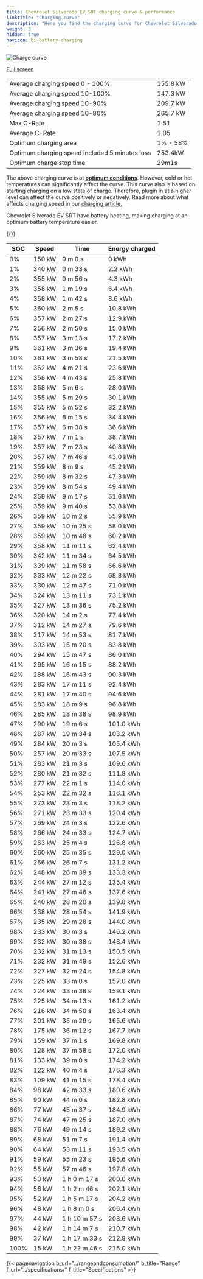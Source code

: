 ```yaml
---
title: Chevrolet Silverado EV SRT charging curve & performance
linktitle: "Charging curve"
description: "Here you find the charging curve for Chevrolet Silverado EV SRT."
weight: 3
hidden: true
navicon: bi-battery-charging
---
```

<!-- markdownlint-disable MD033 -->
<img src="/images/models/chevrolet/silverado_ev/silverado_ev_srt/chargingcurve.svg" alt="Charge curve" class="img-fluid">

[Full screen](/images/models/chevrolet/silverado_ev/silverado_ev_srt/chargingcurve.svg)


<table class="table table-striped border">
<tbody>
<tr>
<td>Average charging speed 0 - 100%</td><td>155.8 kW</td>
</tr>
<tr>
<td>Average charging speed 10-100%</td><td>147.3 kW</td>
</tr>
<tr>
<td>Average charging speed 10-90%</td><td>209.7 kW</td>
</tr>
<tr>
<td>Average charging speed 10-80%</td><td>265.7 kW</td>
</tr>
<tr>
<td>Max C-Rate</td><td>1.51</td>
</tr>
<tr>
<td>Average C-Rate</td><td>1.05</td>
</tr>
<tr>
<td>Optimum charging area</td><td>1% - 58%</td>
</tr>
<tr>
<td>Optimum charging speed included 5 minutes loss</td><td>253.4kW</td>
</tr>
<tr>
<td>Optimum charge stop time</td><td>29m1s</td>
</tr>
</tbody>
</table>


The above charging curve is at **[optimum conditions](../../../../../technology/battery/charging/#temperature)**. However, cold or hot temperatures can significantly affect the curve. This curve also is based on starting charging on a low state of charge. Therefore, plugin in at a higher level can affect the curve positively or negatively. Read more about what affects charging speed in our [charging article.](../../../../../technology/battery/charging/)


Chevrolet Silverado EV SRT have battery heating, making charging at an optimum battery temperature easier.


{{<evkxdisplayaddarticle />}}
<table class="table table-striped border">
<thead>
<tr><th>SOC</th><th>Speed</th><th>Time</th><th>Energy charged</th></tr>
</thead>
<tbody>
<tr>
<td>0%</td><td>150 kW</td><td> 0 m 0 s </td><td>0 kWh </td>
</tr>
<tr>
<td>1%</td><td>340 kW</td><td> 0 m 33 s </td><td>2.2 kWh </td>
</tr>
<tr>
<td>2%</td><td>355 kW</td><td> 0 m 56 s </td><td>4.3 kWh </td>
</tr>
<tr>
<td>3%</td><td>358 kW</td><td> 1 m 19 s </td><td>6.4 kWh </td>
</tr>
<tr>
<td>4%</td><td>358 kW</td><td> 1 m 42 s </td><td>8.6 kWh </td>
</tr>
<tr>
<td>5%</td><td>360 kW</td><td> 2 m 5 s </td><td>10.8 kWh </td>
</tr>
<tr>
<td>6%</td><td>357 kW</td><td> 2 m 27 s </td><td>12.9 kWh </td>
</tr>
<tr>
<td>7%</td><td>356 kW</td><td> 2 m 50 s </td><td>15.0 kWh </td>
</tr>
<tr>
<td>8%</td><td>357 kW</td><td> 3 m 13 s </td><td>17.2 kWh </td>
</tr>
<tr>
<td>9%</td><td>361 kW</td><td> 3 m 36 s </td><td>19.4 kWh </td>
</tr>
<tr>
<td>10%</td><td>361 kW</td><td> 3 m 58 s </td><td>21.5 kWh </td>
</tr>
<tr>
<td>11%</td><td>362 kW</td><td> 4 m 21 s </td><td>23.6 kWh </td>
</tr>
<tr>
<td>12%</td><td>358 kW</td><td> 4 m 43 s </td><td>25.8 kWh </td>
</tr>
<tr>
<td>13%</td><td>358 kW</td><td> 5 m 6 s </td><td>28.0 kWh </td>
</tr>
<tr>
<td>14%</td><td>355 kW</td><td> 5 m 29 s </td><td>30.1 kWh </td>
</tr>
<tr>
<td>15%</td><td>355 kW</td><td> 5 m 52 s </td><td>32.2 kWh </td>
</tr>
<tr>
<td>16%</td><td>356 kW</td><td> 6 m 15 s </td><td>34.4 kWh </td>
</tr>
<tr>
<td>17%</td><td>357 kW</td><td> 6 m 38 s </td><td>36.6 kWh </td>
</tr>
<tr>
<td>18%</td><td>357 kW</td><td> 7 m 1 s </td><td>38.7 kWh </td>
</tr>
<tr>
<td>19%</td><td>357 kW</td><td> 7 m 23 s </td><td>40.8 kWh </td>
</tr>
<tr>
<td>20%</td><td>357 kW</td><td> 7 m 46 s </td><td>43.0 kWh </td>
</tr>
<tr>
<td>21%</td><td>359 kW</td><td> 8 m 9 s </td><td>45.2 kWh </td>
</tr>
<tr>
<td>22%</td><td>359 kW</td><td> 8 m 32 s </td><td>47.3 kWh </td>
</tr>
<tr>
<td>23%</td><td>359 kW</td><td> 8 m 54 s </td><td>49.4 kWh </td>
</tr>
<tr>
<td>24%</td><td>359 kW</td><td> 9 m 17 s </td><td>51.6 kWh </td>
</tr>
<tr>
<td>25%</td><td>359 kW</td><td> 9 m 40 s </td><td>53.8 kWh </td>
</tr>
<tr>
<td>26%</td><td>359 kW</td><td> 10 m 2 s </td><td>55.9 kWh </td>
</tr>
<tr>
<td>27%</td><td>359 kW</td><td> 10 m 25 s </td><td>58.0 kWh </td>
</tr>
<tr>
<td>28%</td><td>359 kW</td><td> 10 m 48 s </td><td>60.2 kWh </td>
</tr>
<tr>
<td>29%</td><td>358 kW</td><td> 11 m 11 s </td><td>62.4 kWh </td>
</tr>
<tr>
<td>30%</td><td>342 kW</td><td> 11 m 34 s </td><td>64.5 kWh </td>
</tr>
<tr>
<td>31%</td><td>339 kW</td><td> 11 m 58 s </td><td>66.6 kWh </td>
</tr>
<tr>
<td>32%</td><td>333 kW</td><td> 12 m 22 s </td><td>68.8 kWh </td>
</tr>
<tr>
<td>33%</td><td>330 kW</td><td> 12 m 47 s </td><td>71.0 kWh </td>
</tr>
<tr>
<td>34%</td><td>324 kW</td><td> 13 m 11 s </td><td>73.1 kWh </td>
</tr>
<tr>
<td>35%</td><td>327 kW</td><td> 13 m 36 s </td><td>75.2 kWh </td>
</tr>
<tr>
<td>36%</td><td>320 kW</td><td> 14 m 2 s </td><td>77.4 kWh </td>
</tr>
<tr>
<td>37%</td><td>312 kW</td><td> 14 m 27 s </td><td>79.6 kWh </td>
</tr>
<tr>
<td>38%</td><td>317 kW</td><td> 14 m 53 s </td><td>81.7 kWh </td>
</tr>
<tr>
<td>39%</td><td>303 kW</td><td> 15 m 20 s </td><td>83.8 kWh </td>
</tr>
<tr>
<td>40%</td><td>294 kW</td><td> 15 m 47 s </td><td>86.0 kWh </td>
</tr>
<tr>
<td>41%</td><td>295 kW</td><td> 16 m 15 s </td><td>88.2 kWh </td>
</tr>
<tr>
<td>42%</td><td>288 kW</td><td> 16 m 43 s </td><td>90.3 kWh </td>
</tr>
<tr>
<td>43%</td><td>283 kW</td><td> 17 m 11 s </td><td>92.4 kWh </td>
</tr>
<tr>
<td>44%</td><td>281 kW</td><td> 17 m 40 s </td><td>94.6 kWh </td>
</tr>
<tr>
<td>45%</td><td>283 kW</td><td> 18 m 9 s </td><td>96.8 kWh </td>
</tr>
<tr>
<td>46%</td><td>285 kW</td><td> 18 m 38 s </td><td>98.9 kWh </td>
</tr>
<tr>
<td>47%</td><td>290 kW</td><td> 19 m 6 s </td><td>101.0 kWh </td>
</tr>
<tr>
<td>48%</td><td>287 kW</td><td> 19 m 34 s </td><td>103.2 kWh </td>
</tr>
<tr>
<td>49%</td><td>284 kW</td><td> 20 m 3 s </td><td>105.4 kWh </td>
</tr>
<tr>
<td>50%</td><td>257 kW</td><td> 20 m 33 s </td><td>107.5 kWh </td>
</tr>
<tr>
<td>51%</td><td>283 kW</td><td> 21 m 3 s </td><td>109.6 kWh </td>
</tr>
<tr>
<td>52%</td><td>280 kW</td><td> 21 m 32 s </td><td>111.8 kWh </td>
</tr>
<tr>
<td>53%</td><td>277 kW</td><td> 22 m 1 s </td><td>114.0 kWh </td>
</tr>
<tr>
<td>54%</td><td>253 kW</td><td> 22 m 32 s </td><td>116.1 kWh </td>
</tr>
<tr>
<td>55%</td><td>273 kW</td><td> 23 m 3 s </td><td>118.2 kWh </td>
</tr>
<tr>
<td>56%</td><td>271 kW</td><td> 23 m 33 s </td><td>120.4 kWh </td>
</tr>
<tr>
<td>57%</td><td>269 kW</td><td> 24 m 3 s </td><td>122.6 kWh </td>
</tr>
<tr>
<td>58%</td><td>266 kW</td><td> 24 m 33 s </td><td>124.7 kWh </td>
</tr>
<tr>
<td>59%</td><td>263 kW</td><td> 25 m 4 s </td><td>126.8 kWh </td>
</tr>
<tr>
<td>60%</td><td>260 kW</td><td> 25 m 35 s </td><td>129.0 kWh </td>
</tr>
<tr>
<td>61%</td><td>256 kW</td><td> 26 m 7 s </td><td>131.2 kWh </td>
</tr>
<tr>
<td>62%</td><td>248 kW</td><td> 26 m 39 s </td><td>133.3 kWh </td>
</tr>
<tr>
<td>63%</td><td>244 kW</td><td> 27 m 12 s </td><td>135.4 kWh </td>
</tr>
<tr>
<td>64%</td><td>241 kW</td><td> 27 m 46 s </td><td>137.6 kWh </td>
</tr>
<tr>
<td>65%</td><td>240 kW</td><td> 28 m 20 s </td><td>139.8 kWh </td>
</tr>
<tr>
<td>66%</td><td>238 kW</td><td> 28 m 54 s </td><td>141.9 kWh </td>
</tr>
<tr>
<td>67%</td><td>235 kW</td><td> 29 m 28 s </td><td>144.0 kWh </td>
</tr>
<tr>
<td>68%</td><td>233 kW</td><td> 30 m 3 s </td><td>146.2 kWh </td>
</tr>
<tr>
<td>69%</td><td>232 kW</td><td> 30 m 38 s </td><td>148.4 kWh </td>
</tr>
<tr>
<td>70%</td><td>232 kW</td><td> 31 m 13 s </td><td>150.5 kWh </td>
</tr>
<tr>
<td>71%</td><td>232 kW</td><td> 31 m 49 s </td><td>152.6 kWh </td>
</tr>
<tr>
<td>72%</td><td>227 kW</td><td> 32 m 24 s </td><td>154.8 kWh </td>
</tr>
<tr>
<td>73%</td><td>225 kW</td><td> 33 m 0 s </td><td>157.0 kWh </td>
</tr>
<tr>
<td>74%</td><td>224 kW</td><td> 33 m 36 s </td><td>159.1 kWh </td>
</tr>
<tr>
<td>75%</td><td>225 kW</td><td> 34 m 13 s </td><td>161.2 kWh </td>
</tr>
<tr>
<td>76%</td><td>216 kW</td><td> 34 m 50 s </td><td>163.4 kWh </td>
</tr>
<tr>
<td>77%</td><td>201 kW</td><td> 35 m 29 s </td><td>165.6 kWh </td>
</tr>
<tr>
<td>78%</td><td>175 kW</td><td> 36 m 12 s </td><td>167.7 kWh </td>
</tr>
<tr>
<td>79%</td><td>159 kW</td><td> 37 m 1 s </td><td>169.8 kWh </td>
</tr>
<tr>
<td>80%</td><td>128 kW</td><td> 37 m 58 s </td><td>172.0 kWh </td>
</tr>
<tr>
<td>81%</td><td>133 kW</td><td> 39 m 0 s </td><td>174.2 kWh </td>
</tr>
<tr>
<td>82%</td><td>122 kW</td><td> 40 m 4 s </td><td>176.3 kWh </td>
</tr>
<tr>
<td>83%</td><td>109 kW</td><td> 41 m 15 s </td><td>178.4 kWh </td>
</tr>
<tr>
<td>84%</td><td>98 kW</td><td> 42 m 33 s </td><td>180.6 kWh </td>
</tr>
<tr>
<td>85%</td><td>90 kW</td><td> 44 m 0 s </td><td>182.8 kWh </td>
</tr>
<tr>
<td>86%</td><td>77 kW</td><td> 45 m 37 s </td><td>184.9 kWh </td>
</tr>
<tr>
<td>87%</td><td>74 kW</td><td> 47 m 25 s </td><td>187.0 kWh </td>
</tr>
<tr>
<td>88%</td><td>76 kW</td><td> 49 m 14 s </td><td>189.2 kWh </td>
</tr>
<tr>
<td>89%</td><td>68 kW</td><td> 51 m 7 s </td><td>191.4 kWh </td>
</tr>
<tr>
<td>90%</td><td>64 kW</td><td> 53 m 11 s </td><td>193.5 kWh </td>
</tr>
<tr>
<td>91%</td><td>59 kW</td><td> 55 m 23 s </td><td>195.6 kWh </td>
</tr>
<tr>
<td>92%</td><td>55 kW</td><td> 57 m 46 s </td><td>197.8 kWh </td>
</tr>
<tr>
<td>93%</td><td>53 kW</td><td>1 h 0 m 17 s </td><td>200.0 kWh </td>
</tr>
<tr>
<td>94%</td><td>56 kW</td><td>1 h 2 m 46 s </td><td>202.1 kWh </td>
</tr>
<tr>
<td>95%</td><td>52 kW</td><td>1 h 5 m 17 s </td><td>204.2 kWh </td>
</tr>
<tr>
<td>96%</td><td>48 kW</td><td>1 h 8 m 0 s </td><td>206.4 kWh </td>
</tr>
<tr>
<td>97%</td><td>44 kW</td><td>1 h 10 m 57 s </td><td>208.6 kWh </td>
</tr>
<tr>
<td>98%</td><td>42 kW</td><td>1 h 14 m 7 s </td><td>210.7 kWh </td>
</tr>
<tr>
<td>99%</td><td>37 kW</td><td>1 h 17 m 33 s </td><td>212.8 kWh </td>
</tr>
<tr>
<td>100%</td><td>15 kW</td><td>1 h 22 m 46 s </td><td>215.0 kWh </td>
</tr>
</tbody>
</table>


{{< pagenavigation b_url="../rangeandconsumption/" b_title="Range" f_url="../specifications/" f_title="Specifications" >}}
